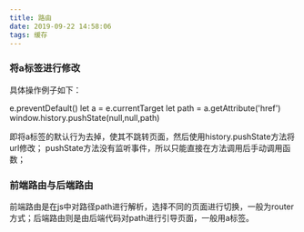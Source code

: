 ```yaml
---
title: 路由
date: 2019-09-22 14:58:06
tags: 缓存
---
```

### 将a标签进行修改
具体操作例子如下：

e.preventDefault()
let a = e.currentTarget
let path = a.getAttribute('href')
window.history.pushState(null,null,path)

即将a标签的默认行为去掉，使其不跳转页面，然后使用history.pushState方法将url修改；
pushState方法没有监听事件，所以只能直接在方法调用后手动调用函数；


### 前端路由与后端路由
前端路由是在js中对路径path进行解析，选择不同的页面进行切换，一般为router方式；后端路由则是由后端代码对path进行引导页面，一般用a标签。